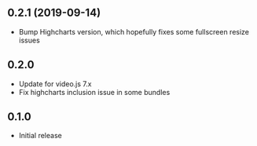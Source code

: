 <a name="0.2.1"></a>
## 0.2.1 (2019-09-14)
- Bump Highcharts version, which hopefully fixes some fullscreen resize issues

## 0.2.0
- Update for video.js 7.x
- Fix highcharts inclusion issue in some bundles

## 0.1.0
- Initial release
